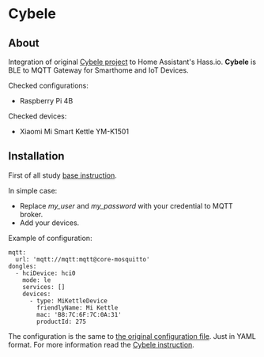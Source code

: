 # Cybele

## About

Integration of original [Cybele project](https://github.com/Hypfer/Cybele) to Home Assistant's Hass.io.
**Cybele** is BLE to MQTT Gateway for Smarthome and IoT Devices.

Checked configurations:
- Raspberry Pi 4B

Checked devices:
- Xiaomi Mi Smart Kettle YM-K1501

## Installation

First of all study [base instruction](./..).

In simple case:
- Replace _my_user_ and _my_password_ with your credential to MQTT broker.
- Add your devices.

Example of configuration:
```
mqtt:
  url: 'mqtt://mqtt:mqtt@core-mosquitto'
dongles:
  - hciDevice: hci0
    mode: le
    services: []
    devices:
      - type: MiKettleDevice
        friendlyName: Mi Kettle
        mac: 'B8:7C:6F:7C:0A:31'
        productId: 275
```

The configuration is the same to [the original configuration file](https://github.com/Hypfer/Cybele/blob/master/config.default.json). Just in YAML format.
For more information read the [Cybele instruction](https://github.com/Hypfer/Cybele/blob/master/Readme.md).